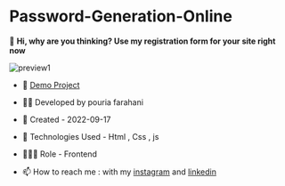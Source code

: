 # Password-Generation-Online

📜 **Hi, why are you thinking? Use my registration form for your site right now**

![preview1](https://user-images.githubusercontent.com/109727844/190862409-97a65735-619f-49a3-8574-d538566c2bec.jpg)

- 🔗 [Demo Project](https://pouria-farahani-developer.github.io/RegisterForm2/)

- 👨‍💻 Developed by pouria farahani

- 📆 Created - 2022-09-17

- 🤖 Technologies Used - Html , Css , js

- 🕵🏻‍♀️ Role - Frontend

- 📫 How to reach me : with my [instagram](https://www.instagram.com/pouria_farahani_developer) and [linkedin](https://www.linkedin.com/in/pouria-farahani-developer)
